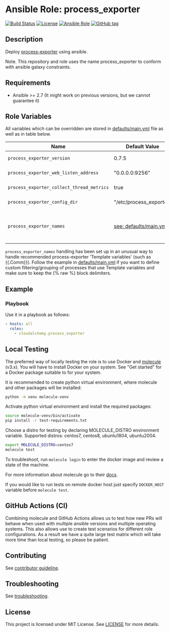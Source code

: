 # Ansible Role: process_exporter

[![Build Status](https://github.com/miarec/ansible-process_exporter/actions/workflows/ci.yml/badge.svg)](https://github.com/miarec/ansible-process_exporter/actions?query=workflow%3Aci)
[![License](https://img.shields.io/badge/license-MIT%20License-brightgreen.svg)](https://opensource.org/licenses/MIT)
[![Ansible Role](https://img.shields.io/badge/ansible%20role-miarec.process_exporter-blue.svg)](https://galaxy.ansible.com/miarec/process_exporter/)
[![GitHub tag](https://img.shields.io/github/tag/miarec/ansible-process_exporter.svg)](https://github.com/miarec/ansible-process_exporter/tags)

## Description

Deploy [process-exporter](https://github.com/ncabatoff/process-exporter) using ansible.

Note. This repository and role uses the name process_exporter to conform with ansible galaxy constraints.

## Requirements

- Ansible >= 2.7 (It might work on previous versions, but we cannot guarantee it)

## Role Variables

All variables which can be overridden are stored in [defaults/main.yml](defaults/main.yml) file as well as in table below.

| Name           | Default Value | Description                        |
| -------------- | ------------- | -----------------------------------|
| `process_exporter_version` | 0.7.5 | Process exporter package version. Also accepts latest as parameter |
| `process_exporter_web_listen_address` | "0.0.0.0:9256" | Address on which process_exporter will listen |
| `process_exporter_collect_thread_metrics` | true | Collect thread metrics (enabled by default) |
| `process_exporter_config_dir` | "/etc/process_exporter" | Path to directory with process_exporter configuration |
| `process_exporter_names` | [see: defaults/main.yml](defaults/main.yml#L8) | Processes which should be monitored. Syntax is the same as in https://github.com/ncabatoff/process-exporter#using-a-config-file Default is consistent with deb/rpm packages.|

`process_exporter_names` handling has been set up in an unusual way to handle recommended process-exporter 'Template variables' (such as {{.Comm}}). Follow the example in [defaults/main.yml](defaults/main.yml) if you want to define custom filtering/grouping of processes that use Template variables and make sure to keep the {% raw %} block delimiters.

## Example

### Playbook

Use it in a playbook as follows:
```yaml
- hosts: all
  roles:
    - cloudalchemy.process_exporter
```

## Local Testing

The preferred way of locally testing the role is to use Docker and [molecule](https://github.com/metacloud/molecule) (v3.x). You will have to install Docker on your system. See "Get started" for a Docker package suitable to for your system.

It is recommended to create python virtual environment, where molecule and other packages will be installed:

```sh
python -m venv molecule-venv
```

Activate python virtual environment and install the required packages:

```sh
source molecule-venv/bin/activate
pip install -r test-requirements.txt
```

Choose a distro for testing by declaring MOLECULE_DISTRO environment variable.
Supported distros: centos7, centos8, ubuntu1804, ubuntu2004.

```sh
export MOLECULE_DISTRO=centos7
molecule test
```

To troubleshoot, run `molecule login` to enter the docker image and review a state of the machine.

For more information about molecule go to their [docs](http://molecule.readthedocs.io/en/latest/).

If you would like to run tests on remote docker host just specify `DOCKER_HOST` variable before `molecule test`.

## GitHub Actions (CI)

Combining molecule and GitHub Actions allows us to test how new PRs will behave when used with multiple ansible versions and multiple operating systems. This also allows use to create test scenarios for different role configurations. As a result we have a quite large test matrix which will take more time than local testing, so please be patient.

## Contributing

See [contributor guideline](CONTRIBUTING.md).

## Troubleshooting

See [troubleshooting](TROUBLESHOOTING.md).

## License

This project is licensed under MIT License. See [LICENSE](/LICENSE) for more details.
